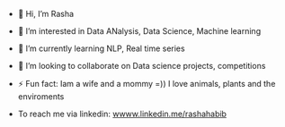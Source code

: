 - 👋 Hi, I’m Rasha 
- 👀 I’m interested in Data ANalysis, Data Science, Machine learning
- 🌱 I’m currently learning NLP, Real time series
- 💞️ I’m looking to collaborate on Data science projects, competitions
- ⚡ Fun fact: Iam a wife and a mommy =)) I love animals, plants and the enviroments

- To reach me via linkedin: [wwww.linkedin.me/rashahabib ](https://www.linkedin.com/in/rasha-habib/)

<!---
solifan/solifan is a ✨ special ✨ repository because its `README.md` (this file) appears on your GitHub profile.
You can click the Preview link to take a look at your changes.
--->
